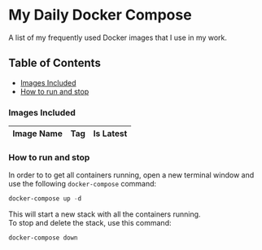 # My Daily Docker Compose

A list of my frequently used Docker images that I use in my work.

## Table of Contents

+ [Images Included](#images-included)
+ [How to run and stop](#how-to-run-and-stop)

### Images Included

|Image Name|Tag|Is Latest|
|---|---|---|

### How to run and stop

In order to to get all containers running, open a new terminal window and use the following `docker-compose` command:

```powershell
docker-compose up -d
```

This will start a new stack with all the containers running.  
To stop and delete the stack, use this command:

```powershell
docker-compose down
```

